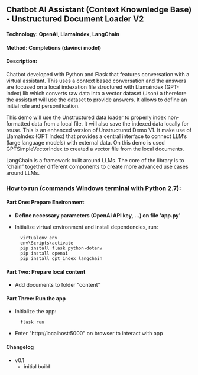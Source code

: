 ## Chatbot AI Assistant (Context Knownledge Base) - Unstructured Document Loader V2

#### Technology: OpenAi, LlamaIndex, LangChain
#### Method: Completions (davinci model)

#### Description:
Chatbot developed with Python and Flask that features conversation with a virtual assistant. This uses a context based conversation and the answers are focused on a local indexation file structured with Llamaindex (GPT-index) lib which converts raw data into a vector dataset (Json) a therefore the assistant will use the dataset to provide answers. It allows to define an initial role and personification.

This demo will use the Unstructured data loader to properly index non-formatted data from a local file. It will also save the indexed data locally for reuse. This is an enhanced version of Unstructured Demo V1.
It make use of LlamaIndex (GPT Index) that provides a central interface to connect LLM’s (large language models) with external data.
On this demo is used GPTSimpleVectorIndex to created a vector file from the local documents.

LangChain is a framework built around LLMs. The core of the library is to “chain” together different components to create more advanced use cases around LLMs.

### How to run (commands Windows terminal with Python 2.7):

#### Part One: Prepare Environment
- **Define necessary parameters (OpenAi API key, ...) on file 'app.py'**
- Initialize virtual environment and install dependencies, run:

	    virtualenv env
	    env\Scripts\activate
	    pip install flask python-dotenv
        pip install openai
		pip install gpt_index langchain

#### Part Two: Prepare local content
- Add documents to folder "content"

#### Part Three: Run the app
- Initialize the app:

	    flask run

- Enter "http://localhost:5000" on browser to interact with app

#### Changelog
- v0.1
	- initial build